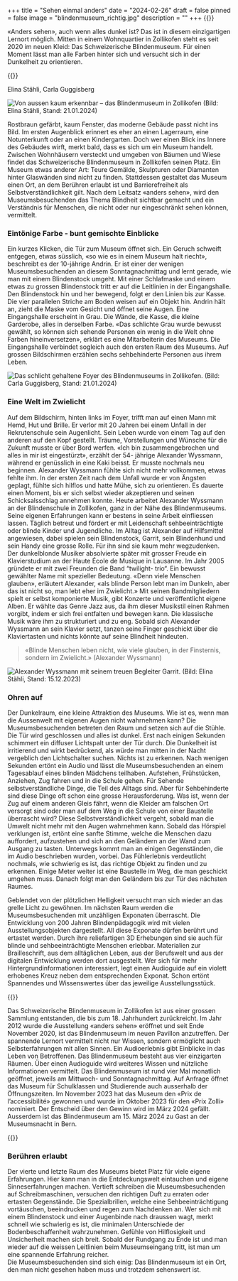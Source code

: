 +++
title = "Sehen einmal anders"
date = "2024-02-26"
draft = false
pinned = false
image = "blindenmuseum_richtig.jpg"
description = ""
+++
{{<lead>}}

«Anders sehen», auch wenn alles dunkel ist? Das ist in diesem einzigartigen Lernort möglich. Mitten in einem Wohnquartier in Zollikofen steht es seit 2020 im neuen Kleid: Das Schweizerische Blindenmuseum. Für einen Moment lässt man alle Farben hinter sich und versucht sich in der Dunkelheit zu orientieren. 

{{</lead>}} 

Elina Stähli, Carla Guggisberg

![Von aussen kaum erkennbar – das Blindenmuseum in Zollikofen (Bild: Elina Stähli, Stand: 21.01.2024) ](blindenmuseum.jpg)

Rostbraun gefärbt, kaum Fenster, das moderne Gebäude passt nicht ins Bild. Im ersten Augenblick erinnert es eher an einen Lagerraum, eine Notunterkunft oder an einen Kindergarten. Doch wer einen Blick ins Innere des Gebäudes wirft, merkt bald, dass es sich um ein Museum handelt. Zwischen Wohnhäusern versteckt und umgeben von Bäumen und Wiese findet das Schweizerische Blindenmuseum in Zollikofen seinen Platz. Ein Museum etwas anderer Art: Teure Gemälde, Skulpturen oder Diamanten hinter Glaswänden sind nicht zu finden. Stattdessen gestaltet das Museum einen Ort, an dem Berühren erlaubt ist und Barrierefreiheit als Selbstverständlichkeit gilt. Nach dem Leitsatz «anders sehen», wird den Museumsbesuchenden das Thema Blindheit sichtbar gemacht und ein Verständnis für Menschen, die nicht oder nur eingeschränkt sehen können, vermittelt.

### Eintönige Farbe - bunt gemischte Einblicke

Ein kurzes Klicken, die Tür zum Museum öffnet sich. Ein Geruch schweift entgegen, etwas süsslich, «so wie es in einem Museum halt riecht», beschreibt es der 10-jährige Andrin. Er ist einer der wenigen Museumsbesuchenden an diesem Sonntagnachmittag und lernt gerade, wie man mit einem Blindenstock umgeht. Mit einer Schlafmaske und einem etwas zu grossen Blindenstock tritt er auf die Leitlinien in der Eingangshalle. Den Blindenstock hin und her bewegend, folgt er den Linien bis zur Kasse. Die vier parallelen Striche am Boden weisen auf ein Objekt hin. Andrin hält an, zieht die Maske vom Gesicht und öffnet seine Augen. Eine Eingangshalle erscheint in Grau. Die Wände, die Kasse, die kleine Garderobe, alles in derselben Farbe. «Das schlichte Grau wurde bewusst gewählt, so können sich sehende Personen ein wenig in die Welt ohne Farben hineinversetzen», erklärt es eine Mitarbeiterin des Museums. Die Eingangshalle verbindet sogleich auch den ersten Raum des Museums. Auf grossen Bildschirmen erzählen sechs sehbehinderte Personen aus ihrem Leben.

![Das schlicht gehaltene Foyer des Blindenmuseums in Zollikofen. (Bild: Carla Guggisberg, Stand: 21.01.2024)](foyer.jpg)

### Eine Welt im Zwielicht

Auf dem Bildschirm, hinten links im Foyer, trifft man auf einen Mann mit Hemd, Hut und Brille. Er verlor mit 20 Jahren bei einem Unfall in der Rekrutenschule sein Augenlicht. Sein Leben wurde von einem Tag auf den anderen auf den Kopf gestellt. Träume, Vorstellungen und Wünsche für die Zukunft musste er über Bord werfen. «Ich bin zusammengebrochen und alles in mir ist eingestürzt», erzählt der 54- jährige Alexander Wyssmann, während er genüsslich in eine Kaki beisst. Er musste nochmals neu beginnen. Alexander Wyssmann fühlte sich nicht mehr vollkommen, etwas fehlte ihm. In der ersten Zeit nach dem Unfall wurde er von Ängsten geplagt, fühlte sich hilflos und hatte Mühe, sich zu orientieren. Es dauerte einen Moment, bis er sich selbst wieder akzeptieren und seinen Schicksalsschlag annehmen konnte. 
Heute arbeitet Alexander Wyssmann an der Blindenschule in Zollikofen, ganz in der Nähe des Blindenmuseums. Seine eigenen Erfahrungen kann er bestens in seine Arbeit einfliessen lassen. Täglich betreut und fördert er mit Leidenschaft sehbeeinträchtigte oder blinde Kinder und Jugendliche. Im Alltag ist Alexander auf Hilfsmittel angewiesen, dabei spielen sein Blindenstock, Garrit, sein Blindenhund und sein Handy eine grosse Rolle. Für ihn sind sie kaum mehr wegzudenken.
Der dunkelblonde Musiker absolvierte später mit grosser Freude ein Klavierstudium an der Haute École de Musique in Lausanne. Im Jahr 2005 gründete er mit zwei Freunden die Band “twilight- trio“. Ein bewusst gewählter Name mit spezieller Bedeutung. «Denn viele Menschen glauben», erläutert Alexander, «als blinde Person lebt man im Dunkeln, aber das ist nicht so, man lebt eher im Zwielicht.» Mit seinen Bandmitgliedern spielt er selbst komponierte Musik, gibt Konzerte und veröffentlicht eigene Alben. Er wählte das Genre Jazz aus, da ihm dieser Musikstil einen Rahmen vorgibt, indem er sich frei entfalten und bewegen kann. Die klassische Musik wäre ihm zu strukturiert und zu eng. Sobald sich Alexander Wyssmann an sein Klavier setzt, tanzen seine Finger geschickt über die Klaviertasten und nichts könnte auf seine Blindheit hindeuten.

> «Blinde Menschen leben nicht, wie viele glauben, in der Finsternis, sondern im Zwielicht.» (Alexander Wyssmann)

![Alexander Wyssmann mit seinem treuen Begleiter Garrit. (Bild: Elina Stähli, Stand: 15.12.2023)](alexander-wyssmann.jpg)

### Ohren auf

Der Dunkelraum, eine kleine Attraktion des Museums. Wie ist es, wenn man die Aussenwelt mit eigenen Augen nicht wahrnehmen kann? Die Museumsbesuchenden betreten den Raum und setzen sich auf die Stühle. Die Tür wird geschlossen und alles ist dunkel. Erst nach einigen Sekunden schimmert ein diffuser Lichtspalt unter der Tür durch. Die Dunkelheit ist irritierend und wirkt bedrückend, als würde man mitten in der Nacht vergeblich den Lichtschalter suchen. Nichts ist zu erkennen. Nach wenigen Sekunden ertönt ein Audio und lässt die Museumsbesuchenden an einem Tagesablauf eines blinden Mädchens teilhaben. Aufstehen, Frühstücken, Anziehen, Zug fahren und in die Schule gehen. Für Sehende selbstverständliche Dinge, die Teil des Alltags sind. Aber für Sehbehinderte sind diese Dinge oft schon eine grosse Herausforderung. Was ist, wenn der Zug auf einem anderen Gleis fährt, wenn die Kleider am falschen Ort versorgt sind oder man auf dem Weg in die Schule von einer Baustelle überrascht wird? Diese Selbstverständlichkeit vergeht, sobald man die Umwelt nicht mehr mit den Augen wahrnehmen kann. 
Sobald das Hörspiel verklungen ist, ertönt eine sanfte Stimme, welche die Menschen dazu auffordert, aufzustehen und sich an den Geländern an der Wand zum Ausgang zu tasten. Unterwegs kommt man an einigen Gegenständen, die im Audio beschrieben wurden, vorbei. Das Fühlerlebnis verdeutlicht nochmals, wie schwierig es ist, das richtige Objekt zu finden und zu erkennen. Einige Meter weiter ist eine Baustelle im Weg, die man geschickt umgehen muss. Danach folgt man den Geländern bis zur Tür des nächsten Raumes. 

Geblendet von der plötzlichen Helligkeit versucht man sich wieder an das grelle Licht zu gewöhnen. Im nächsten Raum werden die Museumsbesuchenden mit unzähligen Exponaten überrascht. 
Die Entwicklung von 200 Jahren Blindenpädagogik wird mit vielen Ausstellungsobjekten dargestellt. All diese Exponate dürfen berührt und ertastet werden. Durch ihre reliefartigen 3D Erhebungen sind sie auch für blinde und sehbeeinträchtigte Menschen erlebbar. Materialien zur Brailleschrift, aus dem alltäglichen Leben, aus der Berufswelt und aus der digitalen Entwicklung werden dort ausgestellt. Wer sich für mehr Hintergrundinformationen interessiert, legt einen Audioguide auf ein violett erhobenes Kreuz neben dem entsprechenden Exponat. Schon ertönt Spannendes und Wissenswertes über das jeweilige Ausstellungsstück. 

{{<box>}}

Das Schweizerische Blindenmuseum in Zollikofen ist aus einer grossen Sammlung entstanden, die bis zum 18. Jahrhundert zurückreicht. Im Jahr 2012 wurde die Ausstellung «anders sehen» eröffnet und seit Ende November 2020, ist das Blindenmuseum im neuen Pavillon anzutreffen. Der spannende Lernort vermittelt nicht nur Wissen, sondern ermöglicht auch Selbsterfahrungen mit allen Sinnen. Ein Audioerlebnis gibt Einblicke in das Leben von Betroffenen. Das Blindenmuseum besteht aus vier einzigarten Räumen. Über einen Audioguide wird weiteres Wissen und nützliche Informationen vermittelt. 
Das Blindenmuseum ist rund vier Mal monatlich geöffnet, jeweils am Mittwoch- und Sonntagnachmittag. Auf Anfrage öffnet das Museum für Schulklassen und Studierende auch ausserhalb der Öffnungszeiten. 
Im November 2023 hat das Museum den «Prix de l’accessibilité» gewonnen und wurde im Oktober 2023 für den «Prix Zolli» nominiert. Der Entscheid über den Gewinn wird im März 2024 gefällt. Ausserdem ist das Blindenmuseum am 15. März 2024 zu Gast an der Museumsnacht in Bern.

{{</box>}}

### Berühren erlaubt

Der vierte und letzte Raum des Museums bietet Platz für viele eigene Erfahrungen. Hier kann man in die Entdeckungswelt eintauchen und eigene Sinneserfahrungen machen. Vertieft schreiben die Museumsbesuchenden auf Schreibmaschinen, versuchen den richtigen Duft zu erraten oder ertasten Gegenstände. Die Spezialbrillen, welche eine Sehbeeinträchtigung vortäuschen, beeindrucken und regen zum Nachdenken an. Wer sich mit einem Blindenstock und einer Augenbinde nach draussen wagt, merkt schnell wie schwierig es ist, die minimalen Unterschiede der Bodenbeschaffenheit wahrzunehmen. Gefühle von Hilflosigkeit und Unsicherheit machen sich breit. Sobald der Rundgang zu Ende ist und man wieder auf die weissen Leitlinien beim Museumseingang tritt, ist man um eine spannende Erfahrung reicher. \
Die Museumsbesuchenden sind sich einig: Das Blindenmuseum ist ein Ort, den man nicht gesehen haben muss und trotzdem sehenswert ist.